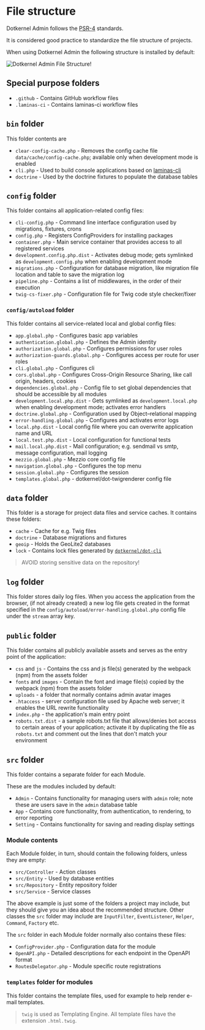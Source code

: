 # File structure

Dotkernel Admin follows the [PSR-4](https://www.php-fig.org/psr/psr-4/) standards.

It is considered good practice to standardize the file structure of projects.

When using Dotkernel Admin the following structure is installed by default:

![Dotkernel Admin File Structure!](https://docs.dotkernel.org/img/admin/file-structure-dk-admin.jpg)

## Special purpose folders

* `.github` - Contains GitHub workflow files
* `.laminas-ci` - Contains laminas-ci workflow files

## `bin` folder

This folder contents are

* `clear-config-cache.php` - Removes the config cache file `data/cache/config-cache.php`; available only when development mode is enabled
* `cli.php` - Used to build console applications based on [laminas-cli](https://github.com/laminas/laminas-cli)
* `doctrine` - Used by the doctrine fixtures to populate the database tables

## `config` folder

This folder contains all application-related config files:

* `cli-config.php` - Command line interface configuration used by migrations, fixtures, crons
* `config.php` - Registers ConfigProviders for installing packages
* `container.php` - Main service container that provides access to all registered services
* `development.config.php.dist` - Activates debug mode; gets symlinked as `development.config.php` when enabling development mode
* `migrations.php` - Configuration for database migration, like migration file location and table to save the migration log
* `pipeline.php` - Contains a list of middlewares, in the order of their execution
* `twig-cs-fixer.php` - Configuration file for Twig code style checker/fixer

### `config/autoload` folder

This folder contains all service-related local and global config files:

* `app.global.php` - Configures basic app variables
* `authentication.global.php` - Defines the Admin identity
* `authorization.global.php` - Configures permissions for user roles
* `authorization-guards.global.php` - Configures access per route for user roles
* `cli.global.php` - Configures cli
* `cors.global.php` - Configures Cross-Origin Resource Sharing, like call origin, headers, cookies
* `dependencies.global.php` - Config file to set global dependencies that should be accessible by all modules
* `development.local.php.dist` - Gets symlinked as `development.local.php` when enabling development mode; activates error handlers
* `doctrine.global.php` - Configuration used by Object–relational mapping
* `error-handling.global.php` - Configures and activates error logs
* `local.php.dist` - Local config file where you can overwrite application name and URL
* `local.test.php.dist` - Local configuration for functional tests
* `mail.local.php.dist` - Mail configuration; e.g. sendmail vs smtp, message configuration, mail logging
* `mezzio.global.php` - Mezzio core config file
* `navigation.global.php` - Configures the top menu
* `session.global.php` - Configures the session
* `templates.global.php` - dotkernel/dot-twigrenderer config file

## `data` folder

This folder is a storage for project data files and service caches.
It contains these folders:

* `cache` - Cache for e.g. Twig files
* `doctrine` - Database migrations and fixtures
* `geoip` - Holds the GeoLite2 databases
* `lock` - Contains lock files generated by [`dotkernel/dot-cli`](https://docs.dotkernel.org/dot-cli/v3/lock-files/)

> AVOID storing sensitive data on the repository!

## `log` folder

This folder stores daily log files.
When you access the application from the browser, (if not already created) a new log file gets created in the format specified in the `config/autoload/error-handling.global.php` config file under the `stream` array key.

## `public` folder

This folder contains all publicly available assets and serves as the entry point of the application:

* `css` and `js` - Contains the css and js file(s) generated by the webpack (npm) from the assets folder
* `fonts` and `images` - Contain the font and image file(s) copied by the webpack (npm) from the assets folder
* `uploads` - a folder that normally contains admin avatar images
* `.htaccess` - server configuration file used by Apache web server; it enables the URL rewrite functionality
* `index.php` - the application's main entry point
* `robots.txt.dist` - a sample robots.txt file that allows/denies bot access to certain areas of your application; activate it by duplicating the file as `robots.txt` and comment out the lines that don't match your environment

## `src` folder

This folder contains a separate folder for each Module.

These are the modules included by default:

* `Admin` - Contains functionality for managing users with `admin` role; note these are users save in the `admin` database table
* `App` - Contains core functionality, from authentication, to rendering, to error reporting
* `Setting` - Contains functionality for saving and reading display settings

### Module contents

Each Module folder, in turn, should contain the following folders, unless they are empty:

* `src/Controller` - Action classes
* `src/Entity` - Used by database entities
* `src/Repository` - Entity repository folder
* `src/Service` - Service classes

The above example is just some of the folders a project may include, but they should give you an idea about the recommended structure.
Other classes the `src` folder may include are `InputFilter`, `EventListener`, `Helper`, `Command`, `Factory` etc.

The `src` folder in each Module folder normally also contains these files:

* `ConfigProvider.php` - Configuration data for the module
* `OpenAPI.php` - Detailed descriptions for each endpoint in the OpenAPI format
* `RoutesDelegator.php` - Module specific route registrations

### `templates` folder for modules

This folder contains the template files, used for example to help render e-mail templates.

> `twig` is used as Templating Engine.
> All template files have the extension `.html.twig`.
